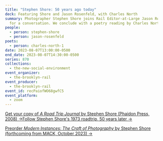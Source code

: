 ```yaml
---
title: "Stephen Shore: 50 years ago today"
deck: Featuring Shore and Jason Rosenfeld, with Charles North
summary: Photographer Stephen Shore joins Rail Editor-at-Large Jason Rosenfeld
  for a conversation. We conclude with a poetry reading by Charles North.
people:
  - person: stephen-shore
  - person: jason-rosenfeld
poets:
  - person: charles-north-1
date: 2023-08-07T13:00:00-0500
end_date: 2023-08-07T14:30:00-0500
series: 870
collections:
  - the-new-social-environment
event_organizer:
  - the-brooklyn-rail
event_producer:
  - the-brooklyn-rail
event_id: recPaiofWO68gwfC5
event_platform:
  - zoom
---
```

[G﻿et your copy of *A Road Trip Journal* by Stephen Shore (Phaidon Press, 2008) →](https://www.phaidon.com/store/photography/a-road-trip-journal-9780714848013/)[Follow Stephen Shore's 1973 roadtrip, 50 years later →](https://www.instagram.com/stephen.shore/)

[P﻿reorder *Modern Instances: The Craft of Photography* by Stephen Shore (forthcoming from MACK, October 2023) →](https://www.mackbooks.us/products/modern-instances-the-craft-of-photography-expanded-edition-br-stephen-shore)